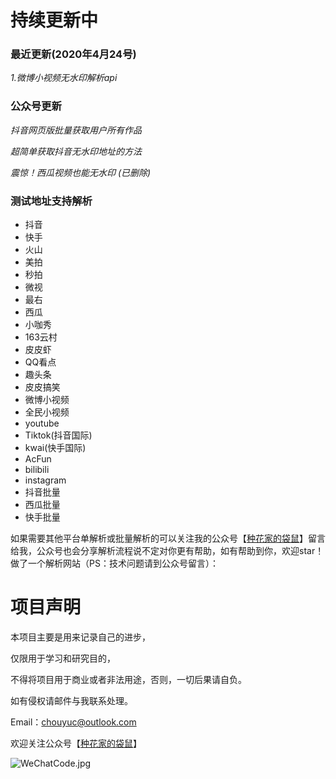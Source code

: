 # 持续更新中

### 最近更新(2020年4月24号)

*1.微博小视频无水印解析api*


### 公众号更新

*抖音网页版批量获取用户所有作品*

*超简单获取抖音无水印地址的方法*

*震惊！西瓜视频也能无水印 (已删除)*

### 测试地址支持解析

* 抖音 
* 快手 
* 火山
* 美拍
* 秒拍
* 微视
* 最右
* 西瓜
* 小咖秀
* 163云村
* 皮皮虾
* QQ看点
* 趣头条
* 皮皮搞笑
* 微博小视频
* 全民小视频
* youtube
* Tiktok(抖音国际)
* kwai(快手国际)
* AcFun
* bilibili
* instagram
* 抖音批量
* 西瓜批量
* 快手批量

如果需要其他平台单解析或批量解析的可以关注我的公众号【[种花家的袋鼠](https://github.com/chouYuc/ChouYuc_Api/blob/master/WeChatCode.jpg)】留言给我，公众号也会分享解析流程说不定对你更有帮助，如有帮助到你，欢迎star！
做了一个解析网站（PS：技术问题请到公众号留言）：

# 项目声明
本项目主要是用来记录自己的进步，

仅限用于学习和研究目的，

不得将项目用于商业或者非法用途，否则，一切后果请自负。

如有侵权请邮件与我联系处理。

Email：chouyuc@outlook.com


欢迎关注公众号【[种花家的袋鼠](https://github.com/chouYuc/ChouYuc_Api/blob/master/WeChatCode.jpg)】

![WeChatCode.jpg](https://github.com/chouYuc/ChouYuc_Api/blob/master/WeChatCode.jpg)
